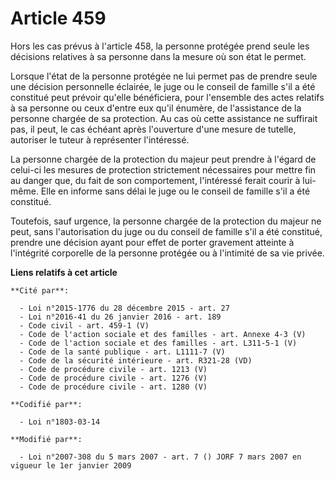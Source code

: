# Article 459

Hors les cas prévus à l'article 458, la personne protégée prend seule les décisions relatives à sa personne dans la mesure où
son état le permet.

Lorsque l'état de la personne protégée ne lui permet pas de prendre seule une décision personnelle éclairée, le juge ou le
conseil de famille s'il a été constitué peut prévoir qu'elle bénéficiera, pour l'ensemble des actes relatifs à sa personne ou
ceux d'entre eux qu'il énumère, de l'assistance de la personne chargée de sa protection. Au cas où cette assistance ne
suffirait pas, il peut, le cas échéant après l'ouverture d'une mesure de tutelle, autoriser le tuteur à représenter
l'intéressé.

La personne chargée de la protection du majeur peut prendre à l'égard de celui-ci les mesures de protection strictement
nécessaires pour mettre fin au danger que, du fait de son comportement, l'intéressé ferait courir à lui-même. Elle en informe
sans délai le juge ou le conseil de famille s'il a été constitué.

Toutefois, sauf urgence, la personne chargée de la protection du majeur ne peut, sans l'autorisation du juge ou du conseil de
famille s'il a été constitué, prendre une décision ayant pour effet de porter gravement atteinte à l'intégrité corporelle de
la personne protégée ou à l'intimité de sa vie privée.

**Liens relatifs à cet article**

	**Cité par**:

	  - Loi n°2015-1776 du 28 décembre 2015 - art. 27
	  - Loi n°2016-41 du 26 janvier 2016 - art. 189
	  - Code civil - art. 459-1 (V)
	  - Code de l'action sociale et des familles - art. Annexe 4-3 (V)
	  - Code de l'action sociale et des familles - art. L311-5-1 (V)
	  - Code de la santé publique - art. L1111-7 (V)
	  - Code de la sécurité intérieure - art. R321-28 (VD)
	  - Code de procédure civile - art. 1213 (V)
	  - Code de procédure civile - art. 1276 (V)
	  - Code de procédure civile - art. 1280 (V)

	**Codifié par**:

	  - Loi n°1803-03-14

	**Modifié par**:

	  - Loi n°2007-308 du 5 mars 2007 - art. 7 () JORF 7 mars 2007 en vigueur le 1er janvier 2009
